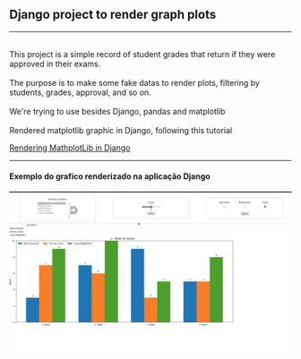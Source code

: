 ## Django project to render graph plots
<hr>
<br>
This project is a simple record of student grades that return if they were approved in their exams.
<br><br>
The purpose is to make some fake datas to render plots, filtering by students, grades, approval, and so on.
<br><br>
We're trying to use besides Django, pandas and matplotlib
<br><br>
Rendered matplotlib graphic in Django, following this tutorial<br>

[Rendering MathplotLib in Django](https://spapas.github.io/2021/02/08/django-matplotlib)

<hr>

#### Exemplo do grafico renderizado na aplicação Django

![print da aplicação](graph.png "Gráfico")


